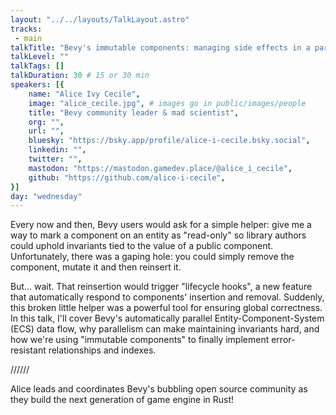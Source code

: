 ```yaml
---
layout: "../../layouts/TalkLayout.astro"
tracks: 
 - main
talkTitle: "Bevy's immutable components: managing side effects in a parallel world"
talkLevel: ""
talkTags: []
talkDuration: 30 # 15 or 30 min
speakers: [{
    name: "Alice Ivy Cecile",
    image: "alice_cecile.jpg", # images go in public/images/people
    title: "Bevy community leader & mad scientist",
    org: "",
    url: "",
    bluesky: "https://bsky.app/profile/alice-i-cecile.bsky.social",
    linkedin: "",
    twitter: "",
    mastodon: "https://mastodon.gamedev.place/@alice_i_cecile",
    github: "https://github.com/alice-i-cecile",
}]
day: "wednesday"
---
```


Every now and then, Bevy users would ask for a simple helper: give me a way to mark a component on an entity as "read-only" so library authors could uphold invariants tied to the value of a public component. Unfortunately, there was a gaping hole: you could simply remove the component, mutate it and then reinsert it.

But... wait. That reinsertion would trigger "lifecycle hooks", a new feature that automatically respond to components' insertion and removal. Suddenly, this broken little helper was a powerful tool for ensuring global correctness.
In this talk, I'll cover Bevy's automatically parallel Entity-Component-System (ECS) data flow, why parallelism can make maintaining invariants hard, and how we're using "immutable components" to finally implement error-resistant relationships and indexes.

////// <!-- sepatator between abstract and bio -->

Alice leads and coordinates Bevy's bubbling open source community as they build the next generation of game engine in Rust!
